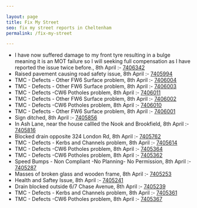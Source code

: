```yaml
---

layout: page
title: Fix My Street
seo: fix my street reports in Cheltenham
permalink: /fix-my-street

---
```


<!-- fix_marker starts -->

- I have now suffered damage to my front tyre resulting in a bulge meaning it is an MOT failure so I will seeking full compensation as I have reported the issue twice before., 8th April :- [7406342](https://www.fixmystreet.com/report/7406342)
- Raised pavement causing road safety issue, 8th April :- [7405994](https://www.fixmystreet.com/report/7405994)
- TMC - Defects - Other FW6  Surface problem, 8th April :- [7406004](https://www.fixmystreet.com/report/7406004)
- TMC - Defects - Other FW6  Surface problem, 8th April :- [7406003](https://www.fixmystreet.com/report/7406003)
- TMC - Defects -CW6 Potholes  problem, 8th April :- [7406011](https://www.fixmystreet.com/report/7406011)
- TMC - Defects - Other FW6  Surface problem, 8th April :- [7406002](https://www.fixmystreet.com/report/7406002)
- TMC - Defects -CW6 Potholes  problem, 8th April :- [7406010](https://www.fixmystreet.com/report/7406010)
- TMC - Defects - Other FW6  Surface problem, 8th April :- [7406001](https://www.fixmystreet.com/report/7406001)
- Sign ditched, 8th April :- [7405856](https://www.fixmystreet.com/report/7405856)
- In Ash Lane, near the house callled the Nook and Brookfield, 8th April :- [7405816](https://www.fixmystreet.com/report/7405816)
- Blocked drain opposite 324 London Rd, 8th April :- [7405762](https://www.fixmystreet.com/report/7405762)
- TMC - Defects - Kerbs and Channels problem, 8th April :- [7405614](https://www.fixmystreet.com/report/7405614)
- TMC - Defects -CW6 Potholes  problem, 8th April :- [7405364](https://www.fixmystreet.com/report/7405364)
- TMC - Defects -CW6 Potholes  problem, 8th April :- [7405362](https://www.fixmystreet.com/report/7405362)
- Speed Bumps - Non Compliant -No Planning- No Permission, 8th April :- [7405287](https://www.fixmystreet.com/report/7405287)
- Masses of broken glass and wooden frame, 8th April :- [7405253](https://www.fixmystreet.com/report/7405253)
- Health and Saftey Issue, 8th April :- [7405241](https://www.fixmystreet.com/report/7405241)
- Drain blocked outside 6/7 Chase Avenue, 8th April :- [7405239](https://www.fixmystreet.com/report/7405239)
- TMC - Defects - Kerbs and Channels problem, 8th April :- [7405361](https://www.fixmystreet.com/report/7405361)
- TMC - Defects -CW6 Potholes  problem, 8th April :- [7405367](https://www.fixmystreet.com/report/7405367)

<!-- fix_marker ends -->